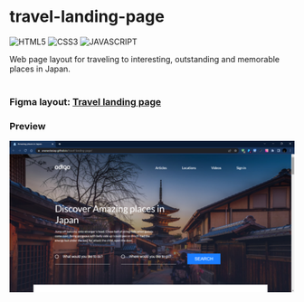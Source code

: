 # travel-landing-page

![HTML5](https://img.shields.io/badge/HTML5-E34F26?style=for-the-badge&logo=html5&logoColor=white)
![CSS3](https://img.shields.io/badge/CSS3-1572B6?style=for-the-badge&logo=css3&logoColor=white)
![JAVASCRIPT](https://img.shields.io/badge/JavaScript-323330?style=for-the-badge&logo=javascript&logoColor=F7DF1E)

Web page layout for traveling to interesting, outstanding and memorable places in Japan.
<br>
<br>
### Figma layout: [Travel landing page](https://www.figma.com/file/ClPSP7KCU1NbvxMXA914hlFk/travel-landing-page-jacobvoyles?node-id=0%3A1&t=QE8hrtV0L8pO4OV1-1)

### Preview
![travel-layout](./img/travel-layout.png)

